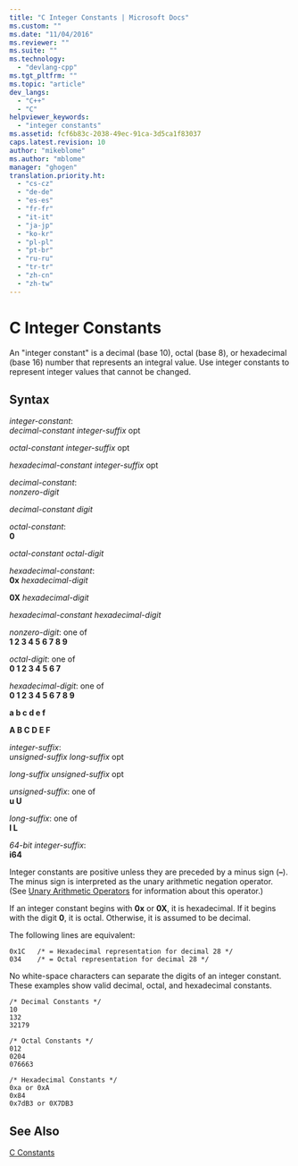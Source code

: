 ```yaml
---
title: "C Integer Constants | Microsoft Docs"
ms.custom: ""
ms.date: "11/04/2016"
ms.reviewer: ""
ms.suite: ""
ms.technology: 
  - "devlang-cpp"
ms.tgt_pltfrm: ""
ms.topic: "article"
dev_langs: 
  - "C++"
  - "C"
helpviewer_keywords: 
  - "integer constants"
ms.assetid: fcf6b83c-2038-49ec-91ca-3d5ca1f83037
caps.latest.revision: 10
author: "mikeblome"
ms.author: "mblome"
manager: "ghogen"
translation.priority.ht: 
  - "cs-cz"
  - "de-de"
  - "es-es"
  - "fr-fr"
  - "it-it"
  - "ja-jp"
  - "ko-kr"
  - "pl-pl"
  - "pt-br"
  - "ru-ru"
  - "tr-tr"
  - "zh-cn"
  - "zh-tw"
---
```

# C Integer Constants
An "integer constant" is a decimal (base 10), octal (base 8), or hexadecimal (base 16) number that represents an integral value. Use integer constants to represent integer values that cannot be changed.  
  
## Syntax  
 *integer-constant*:  
 *decimal-constant integer-suffix* opt  
  
 *octal-constant integer-suffix* opt  
  
 *hexadecimal-constant integer-suffix* opt  
  
 *decimal-constant*:  
 *nonzero-digit*  
  
 *decimal-constant digit*  
  
 *octal-constant*:  
 **0**  
  
 *octal-constant octal-digit*  
  
 *hexadecimal-constant*:  
 **0x**  *hexadecimal-digit*  
  
 **0X**  *hexadecimal-digit*  
  
 *hexadecimal-constant hexadecimal-digit*  
  
 *nonzero-digit*: one of  
 **1 2 3 4 5 6 7 8 9**  
  
 *octal-digit*: one of  
 **0 1 2 3 4 5 6 7**  
  
 *hexadecimal-digit*: one of  
 **0 1 2 3 4 5 6 7 8 9**  
  
 **a b c d e f**  
  
 **A B C D E F**  
  
 *integer-suffix*:  
 *unsigned-suffix long-suffix* opt  
  
 *long-suffix unsigned-suffix* opt  
  
 *unsigned-suffix*: one of  
 **u U**  
  
 *long-suffix*: one of  
 **l L**  
  
 *64-bit integer-suffix*:  
 **i64**  
  
 Integer constants are positive unless they are preceded by a minus sign (**–**). The minus sign is interpreted as the unary arithmetic negation operator. (See [Unary Arithmetic Operators](../c-language/unary-arithmetic-operators.md) for information about this operator.)  
  
 If an integer constant begins with **0x** or **0X**, it is hexadecimal. If it begins with the digit **0**, it is octal. Otherwise, it is assumed to be decimal.  
  
 The following lines are equivalent:  
  
```  
0x1C   /* = Hexadecimal representation for decimal 28 */  
034    /* = Octal representation for decimal 28 */  
```  
  
 No white-space characters can separate the digits of an integer constant. These examples show valid decimal, octal, and hexadecimal constants.  
  
```  
/* Decimal Constants */  
10  
132  
32179  
  
/* Octal Constants */  
012  
0204  
076663  
  
/* Hexadecimal Constants */  
0xa or 0xA  
0x84  
0x7dB3 or 0X7DB3  
```  
  
## See Also  
 [C Constants](../c-language/c-constants.md)